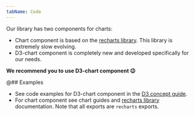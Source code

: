 ```yaml
---
tabName: Code
---
```


Our library has two components for charts:

- Chart component is based on the [recharts library](http://recharts.org). This library is extremely slow evolving.
- D3-chart component is completely new and developed specifically for our needs.

**We recommend you to use D3-chart component 😉**

@## Examples

- See code examples for D3-chart component in the [D3 concept guide](/data-display/d3-chart/).
- For chart component see chart guides and [recharts library](http://recharts.org) documentation. Note that all exports are `recharts` exports.
